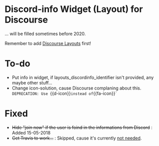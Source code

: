 # Discord-info Widget (Layout) for Discourse
... will be filled sometimes before 2020.

Remember to add [Discourse Layouts](https://github.com/angusmcleod/discourse-layouts) first!

# To-do
- Put info in widget, if layouts_discordinfo_identifier isn't provided, any maybe other stuff...
- Change icon-solution, cause Discourse complaning about this. `DEPRECATION: Use `{{d-icon}}` instead of `{{fa-icon}}`


# Fixed
- ~~Hide "join now" if the user is foind in the informations from Discord~~ : Added 15-05-2018
- ~~Get Travis to work...~~ : Skipped, cause it's currently [not needed](https://github.com/angusmcleod/layouts-custom-html/issues/3#issuecomment-386853184).